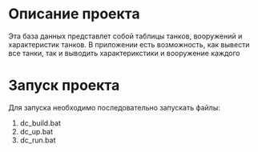 # Описание проекта
Эта база данных представлет собой таблицы танков, вооружений и характеристик танков. В приложении есть возможность, как вывести все танки, так и выводить характерикстики и вооружение каждого
# Запуск проекта
Для запуска необходимо последовательно запускать файлы:
1) dc_build.bat
2) dc_up.bat
3) dc_run.bat
